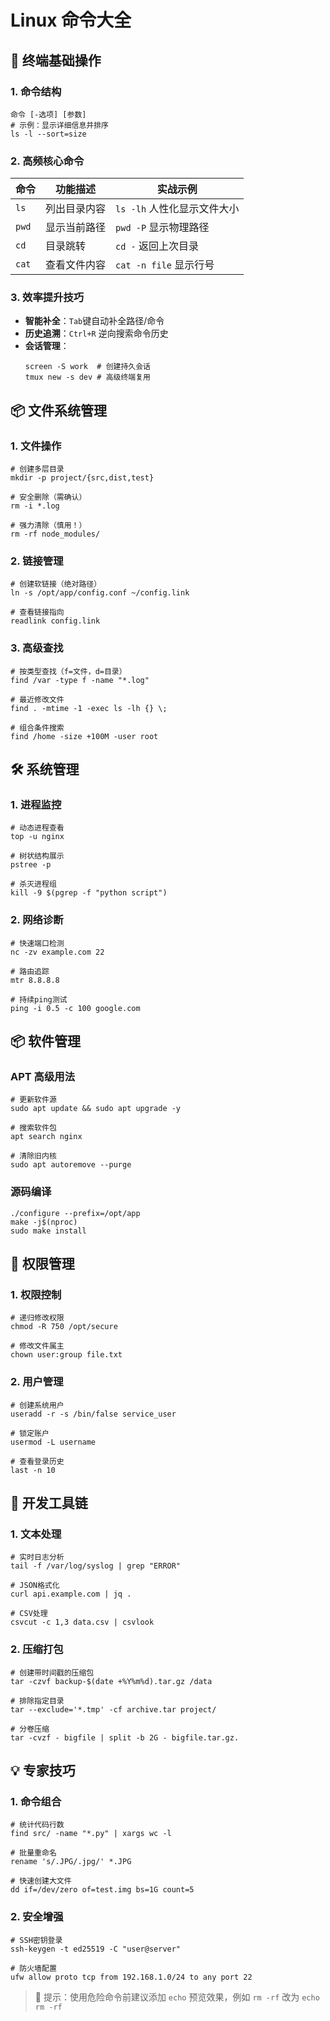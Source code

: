 # Linux 命令大全

## 🚀 终端基础操作

### 1. 命令结构

```shell
命令 [-选项] [参数]
# 示例：显示详细信息并排序
ls -l --sort=size
```

### 2. 高频核心命令

| 命令  | 功能描述     | 实战示例                    |
| ----- | ------------ | --------------------------- |
| `ls`  | 列出目录内容 | `ls -lh` 人性化显示文件大小 |
| `pwd` | 显示当前路径 | `pwd -P` 显示物理路径       |
| `cd`  | 目录跳转     | `cd -` 返回上次目录         |
| `cat` | 查看文件内容 | `cat -n file` 显示行号      |

### 3. 效率提升技巧

- **智能补全**：`Tab`键自动补全路径/命令
- **历史追溯**：`Ctrl+R` 逆向搜索命令历史
- **会话管理**：
  ```shell
  screen -S work  # 创建持久会话
  tmux new -s dev # 高级终端复用
  ```

## 📦 文件系统管理

### 1. 文件操作

```shell
# 创建多层目录
mkdir -p project/{src,dist,test}

# 安全删除（需确认）
rm -i *.log

# 强力清除（慎用！）
rm -rf node_modules/
```

### 2. 链接管理

```shell
# 创建软链接（绝对路径）
ln -s /opt/app/config.conf ~/config.link

# 查看链接指向
readlink config.link
```

### 3. 高级查找

```shell
# 按类型查找（f=文件，d=目录）
find /var -type f -name "*.log"

# 最近修改文件
find . -mtime -1 -exec ls -lh {} \;

# 组合条件搜索
find /home -size +100M -user root
```

## 🛠️ 系统管理

### 1. 进程监控

```shell
# 动态进程查看
top -u nginx

# 树状结构展示
pstree -p

# 杀灭进程组
kill -9 $(pgrep -f "python script")
```

### 2. 网络诊断

```shell
# 快速端口检测
nc -zv example.com 22

# 路由追踪
mtr 8.8.8.8

# 持续ping测试
ping -i 0.5 -c 100 google.com
```

## 📦 软件管理

### APT 高级用法

```shell
# 更新软件源
sudo apt update && sudo apt upgrade -y

# 搜索软件包
apt search nginx

# 清除旧内核
sudo apt autoremove --purge
```

### 源码编译

```shell
./configure --prefix=/opt/app
make -j$(nproc)
sudo make install
```

## 🔐 权限管理

### 1. 权限控制

```shell
# 递归修改权限
chmod -R 750 /opt/secure

# 修改文件属主
chown user:group file.txt
```

### 2. 用户管理

```shell
# 创建系统用户
useradd -r -s /bin/false service_user

# 锁定账户
usermod -L username

# 查看登录历史
last -n 10
```

## 🧰 开发工具链

### 1. 文本处理

```shell
# 实时日志分析
tail -f /var/log/syslog | grep "ERROR"

# JSON格式化
curl api.example.com | jq .

# CSV处理
csvcut -c 1,3 data.csv | csvlook
```

### 2. 压缩打包

```shell
# 创建带时间戳的压缩包
tar -czvf backup-$(date +%Y%m%d).tar.gz /data

# 排除指定目录
tar --exclude='*.tmp' -cf archive.tar project/

# 分卷压缩
tar -cvzf - bigfile | split -b 2G - bigfile.tar.gz.
```

## 💡 专家技巧

### 1. 命令组合

```shell
# 统计代码行数
find src/ -name "*.py" | xargs wc -l

# 批量重命名
rename 's/.JPG/.jpg/' *.JPG

# 快速创建大文件
dd if=/dev/zero of=test.img bs=1G count=5
```

### 2. 安全增强

```shell
# SSH密钥登录
ssh-keygen -t ed25519 -C "user@server"

# 防火墙配置
ufw allow proto tcp from 192.168.1.0/24 to any port 22
```

> 📌 提示：使用危险命令前建议添加 `echo` 预览效果，例如 `rm -rf` 改为 `echo rm -rf`
